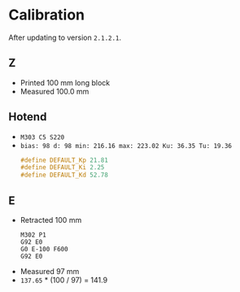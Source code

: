 # Calibration

After updating to version `2.1.2.1`.

## Z

- Printed 100 mm long block
- Measured 100.0 mm

## Hotend

- `M303 C5 S220`
- `bias: 98 d: 98 min: 216.16 max: 223.02 Ku: 36.35 Tu: 19.36`
  ```c
  #define DEFAULT_Kp 21.81
  #define DEFAULT_Ki 2.25
  #define DEFAULT_Kd 52.78
  ```

## E

- Retracted 100 mm
  ```
  M302 P1
  G92 E0
  G0 E-100 F600
  G92 E0
  ```
- Measured 97 mm
- `137.65` * (100 / 97) = 141.9
